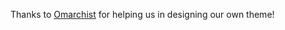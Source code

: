 Thanks to [Omarchist](https://github.com/tahayvr/omarchist.git) for helping us in designing our own theme!
